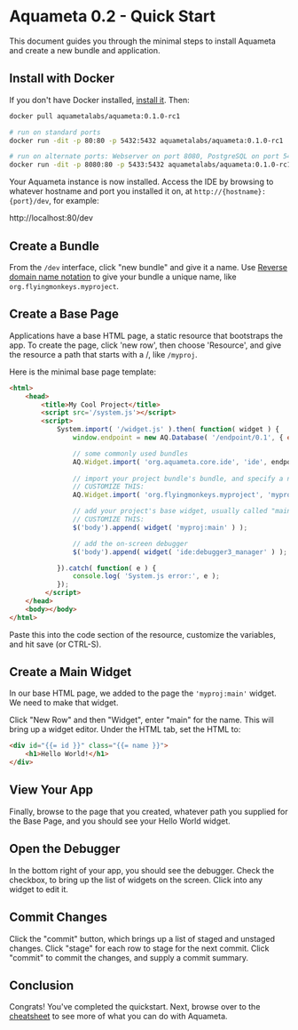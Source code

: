 # Aquameta 0.2 - Quick Start

This document guides you through the minimal steps to install Aquameta and create a new bundle and application.

## Install with Docker

If you don't have Docker installed, [install it](https://docs.docker.com/engine/installation/).  Then:

```bash
docker pull aquametalabs/aquameta:0.1.0-rc1

# run on standard ports
docker run -dit -p 80:80 -p 5432:5432 aquametalabs/aquameta:0.1.0-rc1

# run on alternate ports: Webserver on port 8080, PostgreSQL on port 5433
docker run -dit -p 8080:80 -p 5433:5432 aquametalabs/aquameta:0.1.0-rc1
```

Your Aquameta instance is now installed.  Access the IDE by browsing to whatever hostname and port you installed it on, at `http://{hostname}:{port}/dev`, for example:

http://localhost:80/dev

## Create a Bundle
From the `/dev` interface, click "new bundle" and give it a name.  Use [Reverse domain name notation](https://en.wikipedia.org/wiki/Reverse_domain_name_notation) to give your bundle a unique name, like `org.flyingmonkeys.myproject`.

## Create a Base Page
Applications have a base HTML page, a static resource that bootstraps the app.  To create the page, click 'new row', then choose 'Resource', and give the resource a path that starts with a /, like `/myproj`.

Here is the minimal base page template:  

```html
<html>
    <head>
        <title>My Cool Project</title>
        <script src='/system.js'></script>
        <script>
            System.import( '/widget.js' ).then( function( widget ) {
                window.endpoint = new AQ.Database( '/endpoint/0.1', { evented: 'no' } );

                // some commonly used bundles
                AQ.Widget.import( 'org.aquameta.core.ide', 'ide', endpoint );
    
                // import your project bundle's bundle, and specify a namespace alias
                // CUSTOMIZE THIS:
                AQ.Widget.import( 'org.flyingmonkeys.myproject', 'myproj', endpoint );

                // add your project's base widget, usually called "main"
                // CUSTOMIZE THIS:
                $('body').append( widget( 'myproj:main' ) );

                // add the on-screen debugger
                $('body').append( widget( 'ide:debugger3_manager' ) );

            }).catch( function( e ) {
                console.log( 'System.js error:', e );
            });
         </script>
    </head>
    <body></body>
</html>
```
Paste this into the code section of the resource, customize the variables, and hit save (or CTRL-S).

## Create a Main Widget
In our base HTML page, we added to the page the `'myproj:main'` widget.  We need to make that widget.

Click "New Row" and then "Widget", enter "main" for the name.  This will bring up a widget editor.  Under the HTML tab, set the HTML to:

```html
<div id="{{= id }}" class="{{= name }}">
    <h1>Hello World!</h1>
</div>
```

## View Your App
Finally, browse to the page that you created, whatever path you supplied for the Base Page, and you should see your Hello World widget.

## Open the Debugger
In the bottom right of your app, you should see the debugger.  Check the checkbox, to bring up the list of widgets on the screen.  Click into any widget to edit it.

## Commit Changes
Click the "commit" button, which brings up a list of staged and unstaged changes.  Click "stage" for each row to stage for the next commit.  Click "commit" to commit the changes, and supply a commit summary.

## Conclusion
Congrats!  You've completed the quickstart.  Next, browse over to the [cheatsheet](cheatsheet.md) to see more of what you can do with Aquameta.

